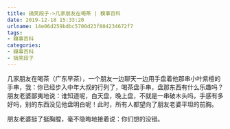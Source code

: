 ```yaml
---
title: 搞笑段子->几家朋友在喝茶 | 糗事百科
date: 2019-12-18 15:33:20
urlname: 14e06d259bdbc5700d23f804234672f7
tags: 
- 糗事百科
categories:
- 糗事百科
- 搞笑段子
---
```

几家朋友在喝茶（广东早茶），一个朋友一边聊天一边用手盘着他那串小叶紫檀的手串，我：你已经步入中年大叔的行列了，喝茶盘手串，盘那东西有什么乐趣吗？朋友老婆鄙夷地说：谁知道呢，白天盘，晚上盘，不就是一串破木头吗，手感有多好吗，别的东西没见他盘明白呢！此时，所有人都望向了朋友老婆平坦的前胸。

朋友老婆挺了挺胸膛，毫不隐晦地接着说：你们想的没错。


